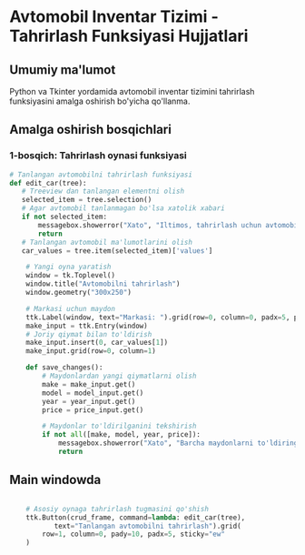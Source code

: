 # Avtomobil Inventar Tizimi - Tahrirlash Funksiyasi Hujjatlari

## Umumiy ma'lumot
Python va Tkinter yordamida avtomobil inventar tizimini tahrirlash funksiyasini amalga oshirish bo'yicha qo'llanma.

## Amalga oshirish bosqichlari

### 1-bosqich: Tahrirlash oynasi funksiyasi
```python
# Tanlangan avtomobilni tahrirlash funksiyasi
def edit_car(tree):
   # Treeview dan tanlangan elementni olish
   selected_item = tree.selection()
   # Agar avtomobil tanlanmagan bo'lsa xatolik xabari
   if not selected_item:
       messagebox.showerror("Xato", "Iltimos, tahrirlash uchun avtomobilni tanlang")
       return
   # Tanlangan avtomobil ma'lumotlarini olish
   car_values = tree.item(selected_item)['values']

    # Yangi oyna yaratish
    window = tk.Toplevel()
    window.title("Avtomobilni tahrirlash")
    window.geometry("300x250")

    # Markasi uchun maydon
    ttk.Label(window, text="Markasi: ").grid(row=0, column=0, padx=5, pady=5)
    make_input = ttk.Entry(window)
    # Joriy qiymat bilan to'ldirish
    make_input.insert(0, car_values[1])
    make_input.grid(row=0, column=1)

    def save_changes():
        # Maydonlardan yangi qiymatlarni olish
        make = make_input.get()
        model = model_input.get()
        year = year_input.get()
        price = price_input.get()

        # Maydonlar to'ldirilganini tekshirish
        if not all([make, model, year, price]):
            messagebox.showerror("Xato", "Barcha maydonlarni to'ldiring")
            return
```

## Main windowda
```python

    # Asosiy oynaga tahrirlash tugmasini qo'shish
    ttk.Button(crud_frame, command=lambda: edit_car(tree), 
           text="Tanlangan avtomobilni tahrirlash").grid(
        row=1, column=0, pady=10, padx=5, sticky="ew"
    )
```